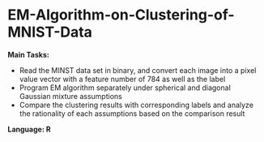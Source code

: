 # EM-Algorithm-on-Clustering-of-MNIST-Data
**Main Tasks:**  
- Read the MINST data set in binary, and convert each image into a pixel value vector with a feature number of 784 as well as the label  
- Program EM algorithm separately under spherical and diagonal Gaussian mixture assumptions  
- Compare the clustering results with corresponding labels and analyze the rationality of each assumptions based on the comparison result  

**Language: R**



